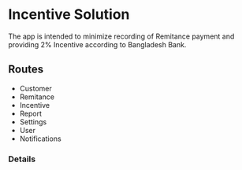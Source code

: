 # Incentive Solution
The app is intended to minimize recording of Remitance payment and providing 2% Incentive according to Bangladesh Bank.

## Routes
- Customer
- Remitance   
- Incentive
- Report
- Settings
- User
- Notifications

### Details